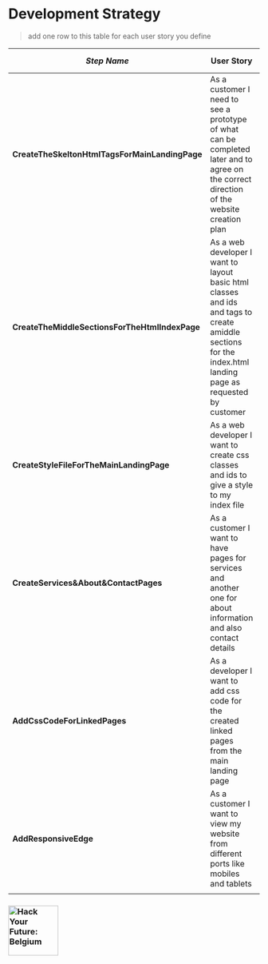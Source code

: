 # Development Strategy

> add one row to this table for each user story you define

| _Step Name_ | User Story | Changes in HTML | Changes in CSS |
| --- | --- | --- | --- |
| __CreateTheSkeltonHtmlTagsForMainLandingPage__ | As a customer I need to see a prototype of what can be completed later and to agree on the correct direction of the website creation plan| create meta tags,header,footer , create img folder and upload needed images for the html design| Create css folder and download the FlexBoxGrid.css files,download fonts , create empty style.css file |
| __CreateTheMiddleSectionsForTheHtmlIndexPage__ | As a web developer I want to layout basic html classes and ids and tags to create amiddle sections for the index.html landing page as requested by customer | create showcase,featues,info section , company section html tags|  no change |
| __CreateStyleFileForTheMainLandingPage__ | As a web developer I want to create css classes and ids to give a style to my index file | Edit the html if needed | Update style.css with all needed css code |
| __CreateServices&About&ContactPages__ | As a customer I want to have pages for services and another one for about information and also contact details  | Add three html pages services.html and about.html and contact.html | no change  |
| __AddCssCodeForLinkedPages__ | As a developer I want to add css code for the created linked pages from the main landing page | no change  | update style.css file to create a style for the linked pages|
| __AddResponsiveEdge__ | As a customer I want to view my website from different ports like mobiles and tablets| Nothing to change | Update style.css to accomodate different widths of different ports  |
|  | |  |  |



### <a href="https://hackyourfuture.be" target="_blank"><img src="https://user-images.githubusercontent.com/18554853/63941625-4c7c3d00-ca6c-11e9-9a76-8d5e3632fe70.jpg" width="100" height="100" alt="Hack Your Future: Belgium"></a>

